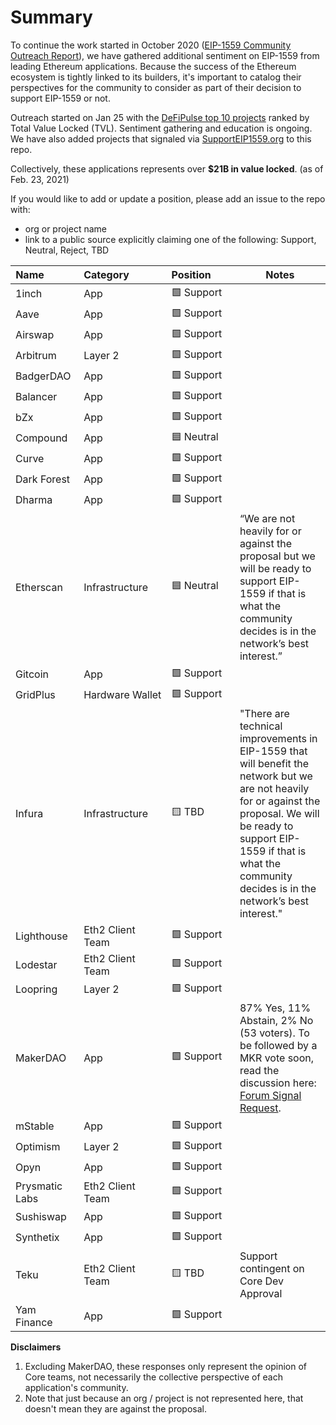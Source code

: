 # Summary

To continue the work started in October 2020 ([EIP-1559 Community Outreach Report](https://medium.com/ethereum-cat-herders/eip-1559-community-outreach-report-aa18be0666b5)), we have gathered additional sentiment on EIP-1559 from leading Ethereum applications. Because the success of the Ethereum ecosystem is tightly linked to its builders, it's important to catalog their perspectives for the community to consider as part of their decision to support EIP-1559 or not.

Outreach started on Jan 25 with the [DeFiPulse top 10 projects](https://defipulse.com/) ranked by Total Value Locked (TVL). Sentiment gathering and education is ongoing. We have also added projects that signaled via [SupportEIP1559.org](https://supporteip1559.org/) to this repo.

Collectively, these applications represents over **$21B in value locked**. (as of Feb. 23, 2021)

If you would like to add or update a position, please add an issue to the repo with:

- org or project name
- link to a public source explicitly claiming one of the following: Support, Neutral, Reject, TBD

Name&nbsp;&nbsp;&nbsp;&nbsp;&nbsp;&nbsp;&nbsp;&nbsp;&nbsp;&nbsp;&nbsp;|Category&nbsp;&nbsp;&nbsp;&nbsp;&nbsp;&nbsp;&nbsp;&nbsp;&nbsp;&nbsp;&nbsp;&nbsp;|	Position&nbsp;&nbsp;&nbsp;&nbsp;&nbsp;&nbsp;&nbsp;	|	Notes
---	|	---	|	---	|	---
1inch	|	App	|	🟩 Support	|
Aave	|	App	|	🟩 Support	|
Airswap	|	App	|	🟩 Support	|
Arbitrum	|	Layer 2	|	🟩 Support	|
BadgerDAO	|	App	|	🟩 Support	|
Balancer	|	App	|	🟩 Support	|
bZx	|	App	|	🟩 Support	|
Compound	|	App	|	🟦 Neutral	|
Curve	|	App	|	🟩 Support	|
Dark Forest	|	App	|	🟩 Support	|
Dharma	|	App	|	🟩 Support	|
Etherscan	|	Infrastructure	|	🟦 Neutral	|	“We are not heavily for or against the proposal but we will be ready to support EIP-1559 if that is what the community decides is in the network’s best interest.”
Gitcoin	|	App	|	🟩 Support	|
GridPlus | Hardware Wallet | 🟩 Support	|
Infura	|	Infrastructure	|	🟨 TBD	|	"There are technical improvements in EIP-1559 that will benefit the network but we are not heavily for or against the proposal. We will be ready to support EIP-1559 if that is what the community decides is in the network’s best interest."
Lighthouse	|	Eth2 Client Team	|	🟩 Support	|
Lodestar	|	Eth2 Client Team	|	🟩 Support	|
Loopring	|	Layer 2	|	🟩 Support	|
MakerDAO	|	App	|	🟩 Support	|	87% Yes, 11% Abstain, 2% No (53 voters). To be followed by a MKR vote soon, read the discussion here: [Forum Signal Request](https://forum.makerdao.com/t/signal-request-does-makerdao-support-eip-1559/6646).
mStable	|	App	|	🟩 Support	|
Optimism	|	Layer 2	|	🟩 Support	|
Opyn	|	App	|	🟩 Support	|
Prysmatic Labs	|	Eth2 Client Team	|	🟩 Support	|
Sushiswap	|	App	|	🟩 Support	|
Synthetix	|	App	|	🟩 Support	|
Teku	|	Eth2 Client Team	|	🟨 TBD	|	Support contingent on Core Dev Approval
Yam Finance	|	App	|	🟩 Support	|

**Disclaimers**

1. Excluding MakerDAO, these responses only represent the opinion of Core teams, not necessarily the collective perspective of each application's community.
2. Note that just because an org / project is not represented here, that doesn't mean they are against the proposal.
